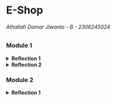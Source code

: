 ﻿# E-Shop
###### Athallah Damar Jiwanto - B - 2306245024

### Module 1
<details>
<summary><b>Reflection 1</b></summary>

> 1. You already implemented two new features using Spring Boot. Check again your source code and evaluate the coding standards that you have learned in this module. Write clean code principles and secure coding practices that have been applied to your code.  If you find any mistake in your source code, please explain how to improve your code.

- **Menerapkan Clean Code Principles**:
  - Penamaan yang jelas → Variabel dan metode diberi nama sesuai fungsinya agar mudah dipahami.
  - Satu fungsi satu tugas → Setiap metode hanya menangani satu proses untuk menjaga keterbacaan kode.
  - DRY (Don't Repeat Yourself) → Menghindari duplikasi kode dengan membuat fungsi yang dapat digunakan kembali.
  - Konsistensi kode → Struktur kode seragam dan mengikuti standar yang diterapkan.
  - Error handling → Kesalahan yang mungkin terjadi sudah ditangani dengan baik agar tidak menyebabkan crash.

- **Menerapkan Secure Coding Practices**:
  - Validasi input → Mencegah input kosong atau tidak valid untuk menjaga integritas data.
  - Manajemen dependensi → Menggunakan _library_ resmi dan versi terbaru untuk keamanan yang lebih baik.
  - Membatasi akses API → Menggunakan HTTP _method_ yang sesuai untuk mencegah penyalahgunaan.

</details>

<details>
<summary><b>Reflection 2</b></summary>

> 1. After writing the unit test, how do you feel? How many unit tests should be made in a class? How to make sure that our unit tests are enough to verify our program? It would be good if you learned about code coverage. Code coverage is a metric that can help you understand how much of your source is tested. If you have 100% code coverage, does that mean your code has no bugs or errors?

Dengan menulis unit test, saya merasa lebih percaya diri terhadap kualitas kode karena setiap fungsi telah diuji dengan baik sebelum digunakan dalam pengembangan lebih lanjut. Unit test membantu memastikan bahwa perubahan dalam kode tidak menyebabkan error yang tidak terduga. Jumlah unit test dalam satu kelas bergantung pada kompleksitas fitur yang diuji, tetapi idealnya setiap metode utama memiliki setidaknya satu atau lebih pengujian untuk mencakup berbagai skenario yang mungkin terjadi. Untuk memastikan cakupan pengujian sudah cukup, kita dapat menggunakan code coverage sebagai metrik yang menunjukkan sejauh mana kode telah diuji oleh unit test. Namun, mencapai 100% code coverage tidak selalu berarti bahwa kode terbebas dari bug, karena ada kemungkinan skenario edge case yang tidak terdeteksi. Oleh karena itu, selain mengejar angka code coverage yang tinggi, penting juga untuk menguji berbagai kondisi ekstrem dan kasus yang jarang terjadi guna meningkatkan keandalan serta stabilitas kode. Dengan pendekatan ini, kita dapat lebih yakin bahwa kode yang ditulis akan bekerja dengan baik dalam berbagai situasi dan lebih siap menghadapi potensi masalah di masa mendatang.

> 2. Suppose that after writing the CreateProductFunctionalTest.java along with the corresponding test case, you were asked to create another functional test suite that verifies the number of items in the product list. You decided to create a new Java class similar to the prior functional test suites with the same setup procedures and instance variables.
     What do you think about the cleanliness of the code of the new functional test suite? Will the new code reduce the code quality? Identify the potential clean code issues, explain the reasons, and suggest possible improvements to make the code cleaner!

Membuat functional test class baru dengan setup dan variabel yang sama bukanlah praktik clean code karena mengulangi kode yang sebenarnya bisa digunakan kembali. Pengulangan ini melanggar prinsip DRY (Don't Repeat Yourself), yang dapat menyebabkan kode menjadi lebih sulit dikelola dan meningkatkan risiko inkonsistensi saat ada perubahan. Jika setiap functional test suite memiliki setup yang sama, maka ketika ada pembaruan dalam prosedur setup, semua class yang memilikinya harus diperbarui secara manual, yang bisa menjadi tidak efisien. Selain itu, duplikasi kode juga dapat menyulitkan proses debugging karena perubahan kecil di satu bagian mungkin perlu diterapkan di beberapa tempat.
Untuk meningkatkan kebersihan kode, solusi yang bisa diterapkan adalah dengan membuat base test class yang berisi setup umum, sehingga test class lain cukup mewarisi class ini tanpa perlu menulis ulang konfigurasi. Selain itu, penggunaan utility methods untuk operasi yang sering digunakan juga dapat membantu menghindari duplikasi dan meningkatkan keterbacaan kode. Dengan cara ini, kode menjadi lebih rapi, efisien, dan mudah diperbarui jika ada perubahan, serta lebih fleksibel untuk pengembangan selanjutnya. Mengadopsi pendekatan ini tidak hanya meningkatkan kualitas kode, tetapi juga mempermudah kolaborasi antar developer dalam menulis dan memahami functional test.

</details>

### Module 2
<details>
<summary><b>Reflection 1</b></summary>

> 1. List the code quality issue(s) that you fixed during the exercise and explain your strategy on fixing them.

Masalah utama yang ditemukan adalah pengujian `findById()` yang belum mencakup skenario ketika ada lebih dari satu iterasi 
dalam pencarian. Jika produk dengan ID tertentu tidak ditemukan pada iterasi pertama, kode seharusnya melanjutkan pencarian 
ke elemen berikutnya. Hal ini belum diuji dengan baik, sehingga saya menambahkan test case untuk memastikan bahwa `findById()` 
dapat menangani skenario tersebut dengan benar. Selain itu, saya juga menghapus modifier `public` pada metode dalam interface. 
Dalam Java, metode dalam interface sudah bersifat `public` secara default, jadi menambahkan modifier tersebut tidak diperlukan 
dan saya mengubahnya sesuai dengan best practice. Selain modifier, saya juga menghapus import yang tidak digunakan dalam beberapa file, seperti di ProductController dan HomepageController. Import yang saya hapus yaitu pada bagian annotations.

> 2. Look at your CI/CD workflows (GitHub)/pipelines (GitLab). Do you think the current implementation has met the definition of Continuous Integration and Continuous Deployment? Explain the reasons (minimum 3 sentences)!

Proses CI/CD yang saya terapkan telah memenuhi standar Continuous Integration dan Continuous Deployment karena seluruh 
proses berjalan secara otomatis dari pengujian hingga deployment. Setiap commit atau pull request langsung memicu unit test, 
analisis kode, serta alat seperti PMD, Scorecard, dan JaCoCo untuk memastikan kualitas kode tetap terjaga. 
Jika ada kesalahan atau pelanggaran standar, sistem memberikan umpan balik cepat, sehingga perbaikan dapat dilakukan sebelum 
kode dideploy. Selain itu, pipeline ini juga menangani proses build dan deployment ke Koyeb, memastikan aplikasi selalu dalam 
kondisi stabil tanpa perlu intervensi manual. Dengan sistem ini, pengembangan menjadi lebih efisien, minim kesalahan, 
serta memastikan kode yang dirilis selalu dalam kondisi optimal.

</details>